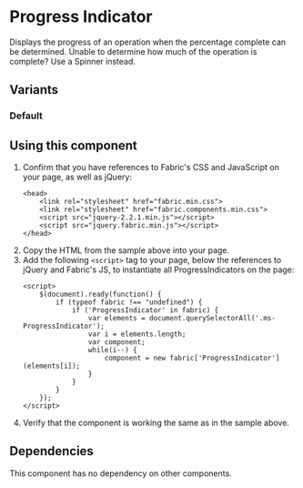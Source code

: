# Progress Indicator
Displays the progress of an operation when the percentage complete can be determined. Unable to determine how much of the operation is complete? Use a Spinner instead.

## Variants

### Default
<!---
{{> ProgressIndicator props=ProgressIndicatorExampleProps.default }}
--->

## Using this component
1. Confirm that you have references to Fabric's CSS and JavaScript on your page, as well as jQuery:
    ```
    <head>
        <link rel="stylesheet" href="fabric.min.css">
        <link rel="stylesheet" href="fabric.components.min.css">
        <script src="jquery-2.2.1.min.js"></script>
        <script src="jquery.fabric.min.js"></script>
    </head>
    ```
2. Copy the HTML from the sample above into your page.
3. Add the following `<script>` tag to your page, below the references to jQuery and Fabric's JS, to instantiate all ProgressIndicators on the page:
    ```
    <script>
        $(document).ready(function() {
            if (typeof fabric !== "undefined") {
                if ('ProgressIndicator' in fabric) {
                    var elements = document.querySelectorAll('.ms-ProgressIndicator');
                    var i = elements.length;
                    var component;
                    while(i--) {
                        component = new fabric['ProgressIndicator'](elements[i]);
                    }
                }
            }
        });
    </script>
    ```
4. Verify that the component is working the same as in the sample above.

## Dependencies
This component has no dependency on other components.

<!---
{{> ProgressIndicatorExampleJS }}
--->
